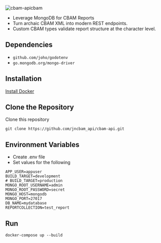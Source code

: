![cbam-apicbam](https://github.com/JNDUNLAP/cbam-api/assets/125301054/160bf4f2-b831-4821-850d-ebbf84a59a78)


- Leverage MongoDB for CBAM Reports
- Turn archaic CBAM XML into modern REST endpoints.
- Custom CBAM types validate report structure at the character level.

## Dependencies
- `github.com/joho/godotenv`
- `go.mongodb.org/mongo-driver`

## Installation

[Install Docker](https://docs.docker.com/engine/install/)

## Clone the Repository

Clone this repository

```
git clone https://github.com/jncbam_api/cbam-api.git 
```


## Environment Variables

- Create .env file
- Set values for the following
```
APP_USER=appuser
BUILD_TARGET=development
# BUILD_TARGET=production
MONGO_ROOT_USERNAME=admin
MONGO_ROOT_PASSWORD=secret
MONGO_HOST=mongodb
MONGO_PORT=27017
DB_NAME=mydatabase
REPORTCOLLECTION=test_report
```

## Run

```
docker-compose up --build
```



